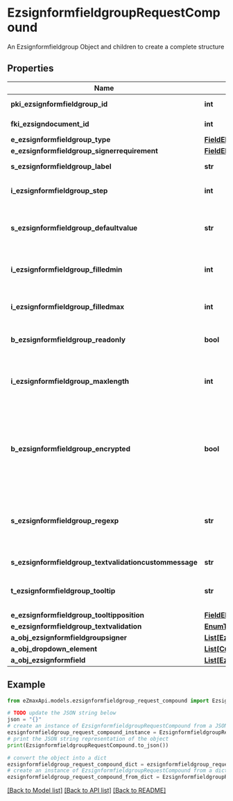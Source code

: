 # EzsignformfieldgroupRequestCompound

An Ezsignformfieldgroup Object and children to create a complete structure

## Properties

Name | Type | Description | Notes
------------ | ------------- | ------------- | -------------
**pki_ezsignformfieldgroup_id** | **int** | The unique ID of the Ezsignformfieldgroup | [optional] 
**fki_ezsigndocument_id** | **int** | The unique ID of the Ezsigndocument | 
**e_ezsignformfieldgroup_type** | [**FieldEEzsignformfieldgroupType**](FieldEEzsignformfieldgroupType.md) |  | 
**e_ezsignformfieldgroup_signerrequirement** | [**FieldEEzsignformfieldgroupSignerrequirement**](FieldEEzsignformfieldgroupSignerrequirement.md) |  | [optional] 
**s_ezsignformfieldgroup_label** | **str** | The Label for the Ezsignformfieldgroup | 
**i_ezsignformfieldgroup_step** | **int** | The step when the Ezsignsigner will be invited to fill the form fields | 
**s_ezsignformfieldgroup_defaultvalue** | **str** | The default value for the Ezsignformfieldgroup  You can use the codes below and they will be replaced at signature time.    | Code | Description | Example | | ------------------------- | ------------ | ------------ | | {sUserFirstname} | The first name of the contact | John | | {sUserLastname} | The last name of the contact | Doe | | {sUserJobtitle} | The job title | Sales Representative | | {sCompany} | Company name | eZmax Solutions Inc. | | {sEmailAddress} | The email address | email@example.com | | {sPhoneE164} | A phone number in E.164 Format | +15149901516 | | {sPhoneE164Cell} | A phone number in E.164 Format | +15149901516 | | [optional] 
**i_ezsignformfieldgroup_filledmin** | **int** | The minimum number of Ezsignformfield that must be filled in the Ezsignformfieldgroup | 
**i_ezsignformfieldgroup_filledmax** | **int** | The maximum number of Ezsignformfield that must be filled in the Ezsignformfieldgroup | 
**b_ezsignformfieldgroup_readonly** | **bool** | Whether the Ezsignformfieldgroup is read only or not. | 
**i_ezsignformfieldgroup_maxlength** | **int** | The maximum length for the value in the Ezsignformfieldgroup  This can only be set if eEzsignformfieldgroupType is **Text** or **Textarea** | [optional] 
**b_ezsignformfieldgroup_encrypted** | **bool** | Whether the Ezsignformfieldgroup is encrypted in the database or not. Encrypted values are not displayed on the Ezsigndocument. This can only be set if eEzsignformfieldgroupType is **Text** or **Textarea** | [optional] 
**s_ezsignformfieldgroup_regexp** | **str** | A regular expression to indicate what values are acceptable for the Ezsignformfieldgroup.  This can only be set if eEzsignformfieldgroupType is **Text** or **Textarea** | [optional] 
**s_ezsignformfieldgroup_textvalidationcustommessage** | **str** | Description of validation rule. Show by signatory. | [optional] 
**t_ezsignformfieldgroup_tooltip** | **str** | A tooltip that will be presented to Ezsignsigner about the Ezsignformfieldgroup | [optional] 
**e_ezsignformfieldgroup_tooltipposition** | [**FieldEEzsignformfieldgroupTooltipposition**](FieldEEzsignformfieldgroupTooltipposition.md) |  | [optional] 
**e_ezsignformfieldgroup_textvalidation** | [**EnumTextvalidation**](EnumTextvalidation.md) |  | [optional] 
**a_obj_ezsignformfieldgroupsigner** | [**List[EzsignformfieldgroupsignerRequestCompound]**](EzsignformfieldgroupsignerRequestCompound.md) |  | 
**a_obj_dropdown_element** | [**List[CustomDropdownElementRequestCompound]**](CustomDropdownElementRequestCompound.md) |  | [optional] 
**a_obj_ezsignformfield** | [**List[EzsignformfieldRequestCompound]**](EzsignformfieldRequestCompound.md) |  | 

## Example

```python
from eZmaxApi.models.ezsignformfieldgroup_request_compound import EzsignformfieldgroupRequestCompound

# TODO update the JSON string below
json = "{}"
# create an instance of EzsignformfieldgroupRequestCompound from a JSON string
ezsignformfieldgroup_request_compound_instance = EzsignformfieldgroupRequestCompound.from_json(json)
# print the JSON string representation of the object
print(EzsignformfieldgroupRequestCompound.to_json())

# convert the object into a dict
ezsignformfieldgroup_request_compound_dict = ezsignformfieldgroup_request_compound_instance.to_dict()
# create an instance of EzsignformfieldgroupRequestCompound from a dict
ezsignformfieldgroup_request_compound_from_dict = EzsignformfieldgroupRequestCompound.from_dict(ezsignformfieldgroup_request_compound_dict)
```
[[Back to Model list]](../README.md#documentation-for-models) [[Back to API list]](../README.md#documentation-for-api-endpoints) [[Back to README]](../README.md)


